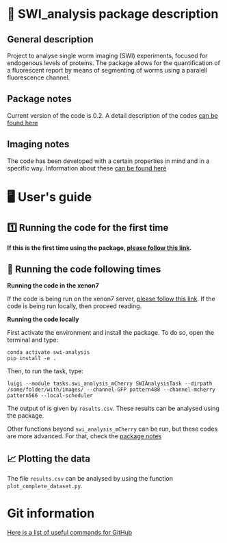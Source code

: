 # 🐛 SWI_analysis package description
## General description
Project to analyse single worm imaging (SWI) experiments, focused for endogenous levels of proteins. The package allows for the quantification of a fluorescent report by means of segmenting of worms using a paralell fluorescence channel.

## Package notes
Current version of the code is 0.2. A detail description of the codes [can be found here](docs/package_notes.md)

## Imaging notes
The code has been developed with a certain properties in mind and in a specific way. Information about these [can be found here](docs/imaging_noes.md)

# 🖥️ User's guide
## 1️⃣ Running the code for the first time
**If this is the first time using the package, [please follow this link](docs/first_time.md).**

## 📆 Running the code following times
**Running the code in the xenon7**

If the code is being run on the xenon7 server, [please follow this link](docs/xenon7.md).
If the code is being run locally, then proceed reading.

**Running the code locally**

First activate the environment and install the package. To do so, open the terminal and type:
```
conda activate swi-analysis
pip install -e .
```

Then, to run the task, type:
```
luigi --module tasks.swi_analysis_mCherry SWIAnalysisTask --dirpath /some/folder/with/images/ --channel-GFP pattern488 --channel-mcherry pattern566 --local-scheduler
```

The output of is given by <code>results.csv</code>. These results can be analysed using the package.

Other functions beyond <code>swi_analysis_mCherry</code> can be run, but these codes are more advanced. For that, check the [package notes](docs/package_notes.md)

## 📈 Plotting the data
The file <code>results.csv</code> can be analysed by using the function <code>plot_complete_dataset.py</code>.


# Git information
[Here is a list of useful commands for GitHub](docs/github_usage.md)
